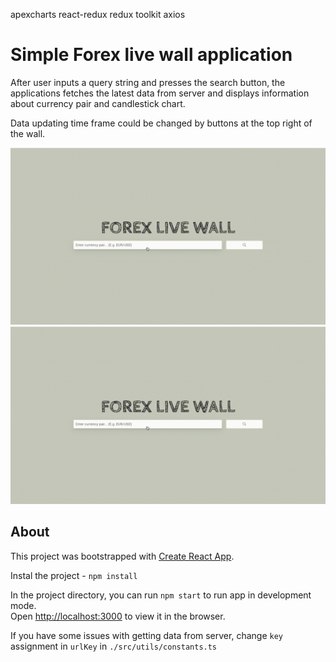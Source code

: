 apexcharts
react-redux
redux toolkit
axios

# Simple Forex live wall application

After user inputs a query string and presses the search button, the applications fetches the latest data from server and displays information about currency pair and candlestick chart.

Data updating time frame could be changed by buttons at the top right of the wall.

![Header](./public/demo1.gif)
![Header](./public/demo2.gif)


## About


This project was bootstrapped with [Create React App](https://github.com/facebook/create-react-app).

Instal the project - `npm install`

In the project directory, you can run `npm start` to run app in development mode.<br>
Open [http://localhost:3000](http://localhost:3000) to view it in the browser.

If you have some issues with getting data from server, change `key` assignment in `urlKey` in `./src/utils/constants.ts`
